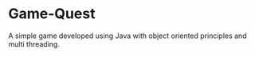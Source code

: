 # Game-Quest
A simple game developed using Java with object oriented principles and multi threading.
